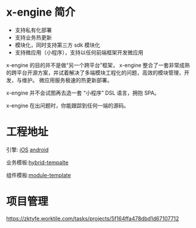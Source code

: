 # x-engine 简介

- 支持私有化部署
- 支持业务热更新
- 模块化，同时支持第三方 sdk 模块化
- 支持微应用（小程序），支持以任何前端框架开发微应用

x-engine 的目的并不是做“另一个跨平台”框架， x-engine 整合了一套非常成熟的跨平台开源方案，并试着解决了多端模块工程化的问题，高效的模块管理，开发，与维护。 微应用服务极速的热更新部署。

x-engine 并不会试图再去造一套 “小程序” DSL 语言，拥抱 SPA。

x-engine 在出问题时，你能跟踪到任何一端的源码。 




# 工程地址

引擎: [iOS](https://github.com/zkty-team/x-engine-module-engine/tree/master/iOS) [android](https://github.com/zkty-team/x-engine-module-engine/tree/master/android)

业务模板:[hybrid-tempalte](https://github.com/zkty-team/x-engine-hybrid-template)

组件模板:[module-template](https://github.com/zkty-team/x-engine-module-template)


# 项目管理
https://zktyfe.worktile.com/tasks/projects/5f164ffa478dbd1d67107712

